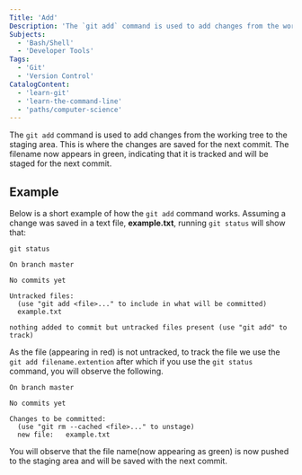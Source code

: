 ```yaml
---
Title: 'Add'
Description: 'The `git add` command is used to add changes from the working tree to the staging area. This is where the changes are saved for the next commit.'
Subjects:
  - 'Bash/Shell'
  - 'Developer Tools'
Tags:
  - 'Git'
  - 'Version Control'
CatalogContent:
  - 'learn-git'
  - 'learn-the-command-line'
  - 'paths/computer-science'
---
```


The `git add` command is used to add changes from the working tree to the staging area. This is where the changes are saved for the next commit. The filename now appears in green, indicating that it is tracked and will be staged for the next commit.

## Example

Below is a short example of how the `git add` command works. Assuming a change was saved in a text file, **example.txt**, running `git status` will show that:

```git
git status

On branch master

No commits yet

Untracked files:
  (use "git add <file>..." to include in what will be committed)
  example.txt

nothing added to commit but untracked files present (use "git add" to track)
```

As the file (appearing in red) is not untracked, to track the file we use the `git add filename.extention` after which if you use the `git status` command, you will observe the following.

```
On branch master

No commits yet

Changes to be committed:
  (use "git rm --cached <file>..." to unstage)
  new file:   example.txt
```

You will observe that the file name(now appearing as green) is now pushed to the staging area and will be saved with the next commit.
